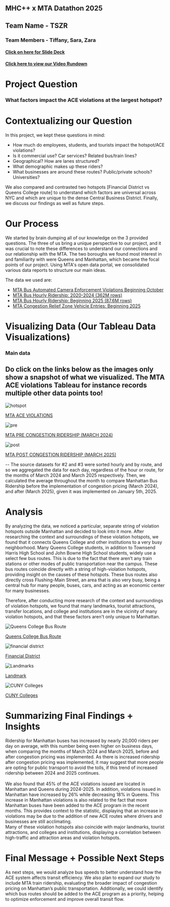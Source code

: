 ## MHC++ x MTA Datathon 2025
## Team Name - TSZR 
### Team Members - Tiffany, Sara, Zara 
#### [Click on here for Slide Deck](https://docs.google.com/presentation/d/1-3IXw0iE8VQ_0b0aUahq8Otvlld98QaLHnTVF3NJFz0/edit?usp=sharing) 
#### [Click here to view our Video Rundown](https://drive.google.com/file/d/1xkgmTeI3tB3tdb-TPzs-LzxR0N99fn2q/view?usp=sharing)

# Project Question 

### What factors impact the ACE violations at the largest hotspot? ###

# Contextualizing our Question 
<p> In this project, we kept these questions in mind: </p>

- How much do employees, students, and tourists impact the hotspot/ACE violations?
- Is it commercial use? Car services? Related bus/train lines?
- Geographical? How are lanes structured?
- What demographic makes up these riders?
- What businesses are around these routes? Public/private schools? Universities?

<p> We also compared and contrasted two hotspots [Financial District vs Queens College route] to understand which factors are universal across NYC and which are unique to the dense Central Business District. Finally, we discuss our findings as well as future steps. </p>

# Our Process
<p> We started by brain dumping all of our knowledge on the 3 provided questions. The three of us bring a unique perspective to our project, and it was crucial to note these differences to understand our connections and our relationship with the MTA. The two boroughs we found most interest in and familiarity with were Queens and Manhattan, which became the focal points of our project. Using MTA's open data portal, we consolidated various data reports to structure our main ideas. </p> <p> The data we used are:</p>

- [MTA Bus Automated Camera Enforcement Violations Beginning October](https://data.ny.gov/Transportation/MTA-Bus-Automated-Camera-Enforcement-Violations-Be/kh8p-hcbm/about_data#)
- [MTA Bus Hourly Ridership: 2020-2024 (362M rows)](https://data.ny.gov/Transportation/MTA-Bus-Hourly-Ridership-2020-2024/kv7t-n8in/about_data)
- [MTA Bus Hourly Ridership: Beginning 2025 (87.6M rows)](https://data.ny.gov/Transportation/MTA-Bus-Hourly-Ridership-Beginning-2025/gxb3-akrn/about_data)
- [MTA Congestion Relief Zone Vehicle Entries: Beginning 2025](https://data.ny.gov/Transportation/MTA-Congestion-Relief-Zone-Vehicle-Entries-Beginni/t6yz-b64h/about_data)

# Visualizing Data (Our Tableau Data Visualizations)

### Main data 
## Do click on the links below as the images only show a snapshot of what we visualized. The MTA ACE violations Tableau for instance records multiple other data points too!
![hotspot](hotspots.jpg)

[MTA ACE VIOLATIONS](https://public.tableau.com/app/profile/tiffany.zhu8039/viz/MTAACEViolations/HotSpots)

![pre](pre.jpg)

[MTA PRE CONGESTION RIDERSHIP (MARCH 2024)](https://public.tableau.com/app/profile/sara.lukacevic/viz/March2024ManhattanBusRidershipPre-Congestion/Sheet1)

![post](post.jpg)

[MTA POST CONGESTION RIDERSHIP (MARCH 2025)](https://public.tableau.com/app/profile/sara.lukacevic/viz/MTAPost-CongestionRidershipMARCH20https://public.tableau.com/app/profile/sara.lukacevic/viz/MTAPost-CongestionRidershipMARCH2025/Sheet125/Sheet1)

<p> -- The source datasets for #2 and #3 were sorted hourly and by route, and so we aggregated the data for each day, regardless of the hour or route, for the months of March 2024 and March 2025 respectively. Then, we calculated the average throughout the month to compare Manhattan Bus Ridership before the implementation of congestion pricing (March 2024), and after (March 2025), given it was implemented on January 5th, 2025. </p>

# Analysis 
<p>
By analyzing the data, we noticed a particular, separate string of violation hotspots outside Manhattan and decided to look into it more. After researching the context and surroundings of these violation hotspots, we found that it connects Queens College and other institutions to a very busy neighborhood. Many Queens College students, in addition to Townsend Harris High School and John Bowne High School students, widely use a select few bus routes. This is due to the fact that there aren’t any train stations or other modes of public transportation near the campus. These bus routes coincide directly with a string of high-violation hotspots, providing insight on the causes of these hotspots. These bus routes also directly cross Flushing-Main Street, an area that is also very busy, being a central hub for many people, buses, cars, and acting as an economic center for many businesses. 

Therefore, after conducting more research of the context and surroundings of violation hotspots, we found that many landmarks, tourist attractions, transfer locations, and college and institutions are in the vicinity of many violation hotspots, and that these factors aren't only unique to Manhattan.
</p>

![Queens College Bus Route](queens.jpg)

[Queens College Bus Route](https://public.tableau.com/app/profile/tiffany.zhu8039/viz/MTAACEViolations/HotSpots)

![financial district](financialdistrict.jpg)

[Financial District](https://public.tableau.com/app/profile/tiffany.zhu8039/viz/MTAACEViolations/HotSpots)

![Landmarks](landmark.jpg)

[Landmark](https://www.6sqft.com/new-interactive-map-lets-you-explore-new-york-citys-landmarks/)

![CUNY Colleges](cuny.jpg)

[CUNY Colleges](https://cuny.manifoldapp.org/projects/teach-cuny-handbook/resource/map-of-cuny-campuses-across-the-five-boroughs)

# Summarizing Final Findings + Insights 

<p>Ridership for Manhattan buses has increased by nearly 20,000 riders per day on average, with this number being even higher on business days, when comparing the months of March 2024 and March 2025, before and after congestion pricing was implemented. As there is increased ridership after congestion pricing was implemented, it may suggest that more people are opting for public transport to avoid the tolls, if this trend of increased ridership between 2024 and 2025 continues.
<br> <br>
We also found that 45% of the ACE violations issued are located in Manhattan and Queens during 2024-2025. In addition, violations issued in Manhattan have increased by 26% while decreasing 18% in Queens. This increase in Manhattan violations is also related to the fact that more Manhattan buses have been added to the ACE program in the recent months. This provides context to the statistic, displaying that an increase in violations may be due to the addition of new ACE routes where drivers and businesses are still acclimating.
<br>
Many of these violation hotspots also coincide with major landmarks, tourist attractions, and colleges and institutions, displaying a correlation between high-traffic and attraction areas and violation hotspots.
<br>
</p>


# Final Message + Possible Next Steps

<p> As next steps, we would analyze bus speeds to better understand how the ACE system affects transit efficiency. We also plan to expand our study to include MTA train ridership, evaluating the broader impact of congestion pricing on Manhattan’s public transportation. Additionally, we could identify which bus routes should be added to the ACE program as a priority, helping to optimize enforcement and improve overall transit flow. </p>


